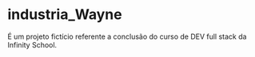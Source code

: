 # industria_Wayne
É um projeto fictício referente a conclusão do curso de DEV full stack da Infinity School.
